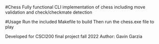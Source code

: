 #Chess
Fully functional CLI implementation of chess including move validation and check/checkmate detection

#Usage
Run the included Makefile to build
Then run the chess.exe file to play

Developed for CSCI200 final project fall 2022
Author: Gavin Garzia
